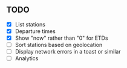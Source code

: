 ## TODO
- [x] List stations
- [x] Departure times
- [x] Show "now" rather than "0" for ETDs
- [ ] Sort stations based on geolocation
- [ ] Display network errors in a toast or similar
- [ ] Analytics
